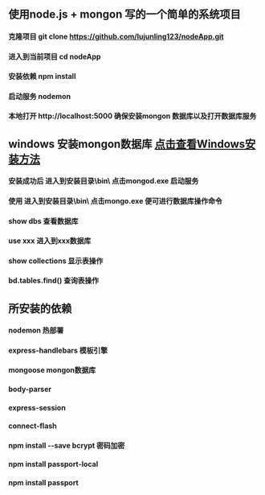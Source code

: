 ## 使用node.js + mongon 写的一个简单的系统项目
#### 克隆项目 git clone https://github.com/lujunling123/nodeApp.git
#### 进入到当前项目 cd nodeApp
#### 安装依赖 npm install 
#### 启动服务 nodemon
#### 本地打开 http://localhost:5000 确保安装mongon 数据库以及打开数据库服务

## windows 安装mongon数据库 [点击查看Windows安装方法](https://github.com/lujunling123/nodeApp/blob/master/Windows%E5%AE%89%E8%A3%85mongodb.pdf)
#### 安装成功后 进入到安装目录\bin\ 点击mongod.exe 启动服务
#### 使用 进入到安装目录\bin\ 点击mongo.exe  便可进行数据库操作命令
#### show dbs 查看数据库
#### use xxx  进入到xxx数据库
#### show collections 显示表操作
#### bd.tables.find() 查询表操作

## 所安装的依赖
#### nodemon 热部署
#### express-handlebars 模板引擎
#### mongoose mongon数据库
#### body-parser
#### express-session
#### connect-flash
#### npm install --save bcrypt 密码加密
#### npm install passport-local
#### npm install passport
